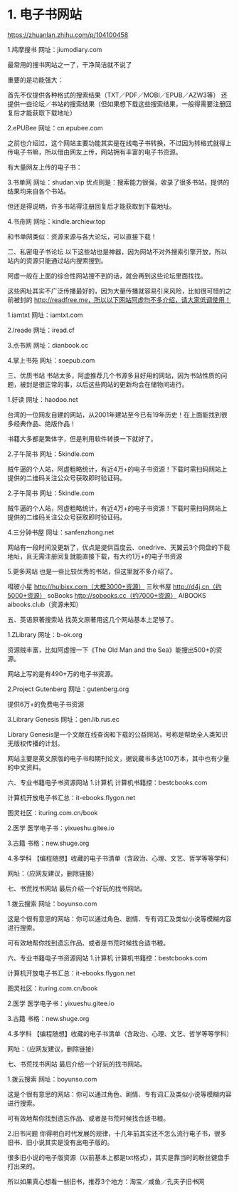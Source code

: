 # 1. 电子书网站
https://zhuanlan.zhihu.com/p/104100458








1.鸠摩搜书
网址：jiumodiary.com

最常用的搜书网站之一了，干净简洁就不说了

重要的是功能强大：

首先不仅提供各种格式的搜索结果（TXT／PDF／MOBI／EPUB／AZW3等）
还提供一些论坛／书站的搜索结果（但如果想下载这些搜索结果，一般得需要注册回复后才能获取下载地址）


2.ePUBee
网址：cn.epubee.com

之前也介绍过，这个网站主要功能其实是在线电子书转换，不过因为转格式就得上传电子书嘛，所以借由网友上传，网站拥有丰富的电子书资源。

有大量网友上传的电子书：

3.书单网
网址：shudan.vip
优点则是：搜索能力很强，收录了很多书站，提供的结果均来自各个书站。

但还是得说明，许多书站得注册回复后才能获取到下载地址。

4.书舟网
网址：kindle.archiew.top

和书单网类似：资源来源与各大论坛，可以直接下载！






二、私密电子书论坛
以下这些站也是神器，因为网站不对外搜索引擎开放，所以站内的资源只能通过站内搜索搜到。

阿虚一般在上面的综合性网站搜不到的话，就会再到这些论坛里面找找。

这些网址其实不广泛传播最好的，因为大量传播就容易引来风险，比如很可惜的之前被封的 http://readfree.me，所以以下网站阿虚均不多介绍，请大家低调使用！

1.iamtxt
网址：iamtxt.com

2.Ireade
网址：iread.cf



3.点书网
网址：dianbook.cc


4.掌上书苑
网址：soepub.com



三、优质书站
书站太多，阿虚推荐几个书源多且好用的网站，因为书站性质的问题，被封是很正常的事，以后这些网站的更新均会在储物间进行。



1.好读
网址：haodoo.net

台湾的一位网友自建的网站，从2001年建站至今已有19年历史！在上面能找到很多经典作品、绝版作品！

书籍大多都是繁体字，但是利用软件转换一下就好了。


2.子午简书
网址：5kindle.com

贼牛逼的个人站，阿虚粗略统计，有近4万+的电子书资源！下载时需扫码网站上提供的二维码关注公众号获取即时验证码。





2.子午简书
网址：5kindle.com

贼牛逼的个人站，阿虚粗略统计，有近4万+的电子书资源！下载时需扫码网站上提供的二维码关注公众号获取即时验证码。








4.三分钟书屋
网址：sanfenzhong.net

网站有一段时间没更新了，优点是提供百度云、onedrive、天翼云3个网盘的下载地址，且无需注册回复就能直接下载，有大约1万+的电子书资源



5.更多网站
也是一些比较优秀的书站，但这里就不多介绍了。

嘒彼小星 http://huibixx.com（大概3000+资源）
三秋书屋 http://d4j.cn（约5000+资源）
soBooks http://sobooks.cc（约7000+资源）
AIBOOKS aibooks.club（资源未知）





五、英语原著搜索站
找英文原著用这几个网站基本上足够了。

1.ZLibrary
网址：b-ok.org

资源贼丰富，比如阿虚搜一下《The Old Man and the Sea》能搜出500+的资源。

网站上写的是有490+万的电子书资源。




2.Project Gutenberg
网址：gutenberg.org

提供6万+的免费电子书资源







3.Library Genesis
网址：gen.lib.rus.ec

Library Genesis是一个文献在线查询和下载的公益网站，号称是帮助全人类知识无版权传播的计划。

网站主要是英文原版的电子书和期刊论文，据说藏书多达100万本，其中也有少量的中文资料。





六、专业书籍电子书资源网站
1.计算机
计算机书籍控：bestcbooks.com

计算机开放电子书汇总：it-ebooks.flygon.net

图灵社区：ituring.com.cn/book

2.医学
医学电子书：yixueshu.gitee.io

3.古籍
书格：new.shuge.org

4.多学科
【编程随想】收藏的电子书清单（含政治、心理、文艺、哲学等等学科）

网址：（应网友建议，删除链接）

七、书荒找书网站
最后介绍一个好玩的找书网站。

1.拨云搜索
网址：boyunso.com

这是个很有意思的网站：你可以通过角色、剧情、专有词汇及类似小说等模糊内容进行搜索。

可有效地帮你找到遗忘作品、或者是书荒时候找合适书粮。



六、专业书籍电子书资源网站
1.计算机
计算机书籍控：bestcbooks.com

计算机开放电子书汇总：it-ebooks.flygon.net

图灵社区：ituring.com.cn/book

2.医学
医学电子书：yixueshu.gitee.io

3.古籍
书格：new.shuge.org

4.多学科
【编程随想】收藏的电子书清单（含政治、心理、文艺、哲学等等学科）

网址：（应网友建议，删除链接）

七、书荒找书网站
最后介绍一个好玩的找书网站。

1.拨云搜索
网址：boyunso.com

这是个很有意思的网站：你可以通过角色、剧情、专有词汇及类似小说等模糊内容进行搜索。

可有效地帮你找到遗忘作品、或者是书荒时候找合适书粮。



2.旧书问题
你得明白时代发展的规律，十几年前其实还不怎么流行电子书，很多旧书、旧小说其实是没有出电子版的。

很多旧小说的电子版资源（以前基本上都是txt格式），其实是靠当时的粉丝键盘手打出来的。

所以如果真心想看一些旧书，推荐3个地方：淘宝／咸鱼／孔夫子旧书网












































































































































